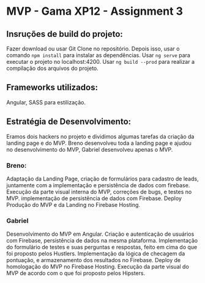 # MVP - Gama XP12 - Assignment 3


## Insruções de build do projeto:
Fazer download ou usar Git Clone no repositório. Depois isso, usar o comando `npm install` para instalar as dependências.
Usar `ng serve` para executar o projeto no localhost:4200. Usar `ng build --prod` para realizar a compilação dos arquivos do projeto.

## Frameworks utilizados:
Angular, SASS para estilização.

## Estratégia de Desenvolvimento:
Eramos dois hackers no projeto e dividimos algumas tarefas da criação da landing page e do MVP. Breno desenvolveu toda a landing page e ajudou no desenvolvimento do MVP, Gabriel desenvolveu apenas o MVP.

### Breno:
Adaptação da Landing Page, criação de formulários para cadastro de leads, juntamente com a implementação e persistência de dados com firebase. Execução da parte visual interna do MVP, correções de bugs, e testes no MVP. implementação de persistência de dados com Firebase. Deploy Produção do MVP e da Landing no Firebase Hosting.


### Gabriel
Desenvolvimento do MVP em Angular. Criação e autenticação de usuários com Firebase, persistência de dados na mesma plataforma. Implementação do formulário de testes e suas perguntas e respostas, feito em cima do que foi proposto pelos Hustlers. Implementação da lógica de checagem da pontuação, e armazenamento dos resultados no Firebase. Deploy de homologação do MVP no Firebase Hosting. Execução da parte visual do MVP de acordo com o que foi proposto pelos Hipsters.

